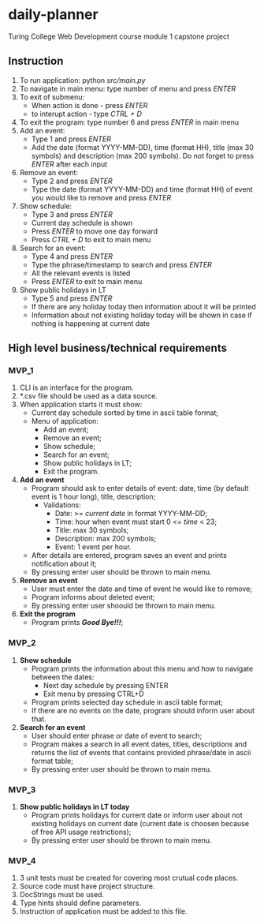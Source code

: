 # daily-planner
Turing College Web Development course module 1 capstone project

## Instruction
1. To run application: python _src/main.py_
2. To navigate in main menu: type number of menu and press _ENTER_
3. To exit of submenu:
   - When action is done - press _ENTER_
   - to interupt action - type _CTRL + D_
4. To exit the program: type number 6 and press _ENTER_ in main menu
5. Add an event: 
   - Type 1 and press _ENTER_
   - Add the date (format YYYY-MM-DD), time (format HH), title (max 30 symbols) and description (max 200 symbols). Do not forget to press _ENTER_ after each input
6. Remove an event:
   - Type 2 and press _ENTER_
   - Type the date (format YYYY-MM-DD) and time (format HH) of event you would like to remove and press _ENTER_
7. Show schedule:
   - Type 3 and press _ENTER_
   - Current day schedule is shown
   - Press _ENTER_ to move one day forward
   - Press _CTRL + D_ to exit to main menu
8. Search for an event:
   - Type 4 and press _ENTER_
   - Type the phrase/timestamp to search and press _ENTER_
   - All the relevant events is listed
   - Press _ENTER_ to exit to main menu
9. Show public holidays in LT
   - Type 5 and press _ENTER_
   - If there are any holiday today then information about it will be printed
   - Information about not existing holiday today will be shown in case if nothing is happening at current date
 
## High level business/technical requirements
### MVP_1
1. CLI is an interface for the program.
2. *.csv file should be used as a data source.
3. When application starts it must show:
   - Current day schedule sorted by time in ascii table format;
   - Menu of application:
     - Add an event;
     - Remove an event;
     - Show schedule;
     - Search for an event;
     - Show public holidays in LT;
     - Exit the program.
4. **Add an event**
   - Program should ask to enter details of event: date, time (by default event is 1 hour long), title, description;
     - Validations:
       - Date: >= _current date_ in format YYYY-MM-DD;
       - Time: hour when event must start 0 <= _time_ < 23;
       - Title: max 30 symbols;
       - Description: max 200 symbols;
       - Event: 1 event per hour.
   - After details are entered, program saves an event and prints notification about it;
   - By pressing enter user should be thrown to main menu.
5. **Remove an event**
   - User must enter the date and time of event he would like to remove;
   - Program informs about deleted event;
   - By pressing enter user shoould be thrown to main menu.
7. **Exit the program**
   - Program prints **_Good Bye!!!_**;

### MVP_2
1. **Show schedule**
   - Program prints the information about this menu and how to navigate between the dates:
      - Next day schedule by pressing ENTER
      - Exit menu by pressing CTRL+D
   - Program prints selected day schedule in ascii table format;
   - If there are no events on the date, program should inform user about that.
2. **Search for an event**
   - User should enter phrase or date of event to search;
   - Program makes a search in all event dates, titles, descriptions and returns the list of events that contains provided phrase/date in ascii format table;
   - By pressing enter user should be thrown to main menu.

### MVP_3
1. **Show public holidays in LT today**
   - Program prints holidays for current date or inform user about not existing holidays on current date (current date is choosen because of free API usage restrictions);
   - By pressing enter user should be thrown to main menu.

### MVP_4
1. 3 unit tests must be created for covering most crutual code places.
2. Source code must have project structure.
3. DocStrings must be used.
4. Type hints should define parameters.
5. Instruction of application must be added to this file.